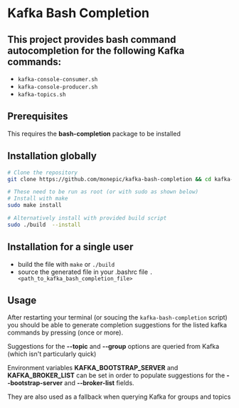 # Kafka Bash Completion
## This project provides bash command autocompletion for the following Kafka commands:
* `kafka-console-consumer.sh`
* `kafka-console-producer.sh`
* `kafka-topics.sh`

## Prerequisites
This requires the **bash-completion** package to be installed

## Installation globally
```bash
# Clone the repository 
git clone https://github.com/monepic/kafka-bash-completion && cd kafka-bash-completion

# These need to be run as root (or with sudo as shown below)
# Install with make 
sudo make install

# Alternatively install with provided build script
sudo ./build  --install
```
## Installation for a single user
* build the file with `make` or `./build`
* source the generated file in your .bashrc file `. <path_to_kafka_bash_completion_file>`

## Usage
After restarting your terminal (or soucing the `kafka-bash-completion` script) 
    you should be able to generate completion suggestions for the listed kafka commands by pressing <Tab> (once or more).

Suggestions for the **--topic** and **--group** options are queried from Kafka (which isn't particularly quick)

Environment variables **KAFKA_BOOTSTRAP_SERVER** and **KAFKA_BROKER_LIST** can be set in order to populate suggestions for the **--bootstrap-server** and **--broker-list** fields.

They are also used as a fallback when querying Kafka for groups and topics


